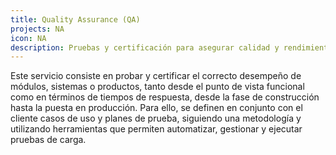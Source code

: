 ```yaml
---
title: Quality Assurance (QA)
projects: NA
icon: NA
description: Pruebas y certificación para asegurar calidad y rendimiento desde el desarrollo hasta la producción.
---
```


Este servicio consiste en probar y certificar el correcto desempeño de módulos, sistemas o productos, tanto desde el punto de vista funcional como en términos de tiempos de respuesta, desde la fase de construcción hasta la puesta en producción. Para ello, se definen en conjunto con el cliente casos de uso y planes de prueba, siguiendo una metodología y utilizando herramientas que permiten automatizar, gestionar y ejecutar pruebas de carga.